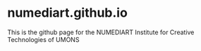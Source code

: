 # numediart.github.io
This is the github page for the NUMEDIART Institute for Creative Technologies of UMONS
